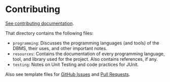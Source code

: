 # Contributing

[See contributing documentation](https://github.com/CSSWENGS18Group9/DB-Poultry/tree/main/docs/contributing).

That directory contains the following files:

- `programming`: Discusses the programming languages (and tools) of the DBMS, their uses, and other important notes.
- `resources`: Contains the documentation of every programming language, tool, and library used for the project. Also contains references, if any.
- `testing`: Notes on Unit Testing and code practices for JUnit.

Also see template files for [GitHub Issues](https://github.com/CSSWENGS18Group9/DB-Poultry/tree/main/.github/ISSUE_TEMPLATE) and [Pull Requests](https://github.com/CSSWENGS18Group9/DB-Poultry/tree/main/.github/PULL_REQUEST_TEMPLATE).
